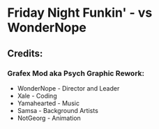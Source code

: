# Friday Night Funkin' - vs WonderNope

## Credits:
### Grafex Mod aka Psych Graphic Rework:
* WonderNope - Director and Leader
* Xale - Coding
* Yamahearted - Music 
* Samsa - Background Artists
* NotGeorg - Animation 
